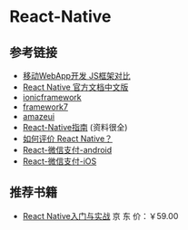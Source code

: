 # React-Native



## 参考链接

- [移动WebApp开发 JS框架对比](http://zhangdaiping.iteye.com/blog/1613929)
- [React Native 官方文档中文版](http://wiki.jikexueyuan.com/project/react-native/)
- [ionicframework](http://ionicframework.com/)
- [framework7](http://www.idangero.us/framework7)
- [amazeui](http://amazeui.org/)
- [React-Native指南](https://github.com/ele828/react-native-guide) (资料很全)
- [如何评价 React Native？](http://www.zhihu.com/question/27852694/answer/38850201)
- [React-微信支付-android](https://github.com/beefe/react-native-wechat-android)
- [React-微信支付-iOS](https://github.com/beefe/react-native-wechat-ios)

## 推荐书籍
- [React Native入门与实战](http://item.jd.com/11844102.html) 京 东 价：￥59.00
